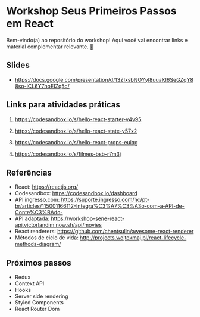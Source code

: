 # Workshop Seus Primeiros Passos em React

Bem-vindo(a) ao repositório do workshop! Aqui você vai encontrar links e material complementar relevante. 🙂

## Slides

- https://docs.google.com/presentation/d/13ZIxsbNOYyI8uuaKI6SeGZqY88so-lCL6Y7hoEIZq5c/

## Links para atividades práticas

1. https://codesandbox.io/s/hello-react-starter-v4v95

2. https://codesandbox.io/s/hello-react-state-y57x2

3. https://codesandbox.io/s/hello-react-props-euiqg

4. https://codesandbox.io/s/filmes-bsb-r7m3j

## Referências

- React: https://reactjs.org/
- Codesandbox: https://codesandbox.io/dashboard
- API ingresso.com: https://suporte.ingresso.com/hc/pt-br/articles/115001166112-Integra%C3%A7%C3%A3o-com-a-API-de-Conte%C3%BAdo-
- API adaptada: https://workshop-sene-react-api.victorlandim.now.sh/api/movies
- React renderers: https://github.com/chentsulin/awesome-react-renderer
- Métodos de ciclo de vida: http://projects.wojtekmaj.pl/react-lifecycle-methods-diagram/

## Próximos passos

- Redux
- Context API
- Hooks
- Server side rendering
- Styled Components
- React Router Dom
